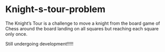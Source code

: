 # Knight-s-tour-problem
The Knight’s Tour is a challenge to move a knight from the board game of Chess around the board landing on all squares but reaching each square only once.


Still undergoing development!!!!!
